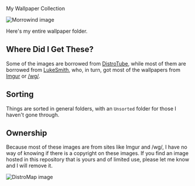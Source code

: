 My Wallpaper Collection

![Morrowind image](https://github.com/00riddle00/wallpapers/raw/master/TES/morrowind.jpg) 

Here's my entire wallpaper folder. 

## Where Did I Get These?
Some of the images are borrowed from [DistroTube](https://gitlab.com/dwt1), while most of them are borrowed from [LukeSmith](https://github.com/LukeSmithxyz), who, in turn, got most of the wallpapers from [Imgur](http://imgur.com) or [/wg/](http://4chan.org/wg).

## Sorting

Things are sorted in general folders, with an `Unsorted` folder for those I haven't gone through.

## Ownership

Because most of these images are from sites like Imgur and /wg/, I have no
way of knowing if there is a copyright on these images. If you find an image
hosted in this repository that is yours and of limited use, please let me know
and I will remove it.

![DistroMap image](https://github.com/00riddle00/wallpapers/raw/master/Tech/distromap.jpg) 
